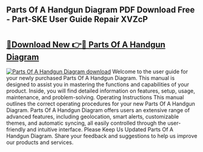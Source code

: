 ## Parts Of A Handgun Diagram PDF Download Free - Part-SKE User Guide Repair XVZcP

# <h2><a href="http://dfsoriq.blite.top/?on=Parts+Of+A+Handgun+Diagram">🔗Download New 👉🔴 Parts Of A Handgun Diagram</a></h2>

[![Parts Of A Handgun Diagram download](https://i.imgur.com/lujVjoI.png)](http://dfsoriq.blite.top/?on=Parts+Of+A+Handgun+Diagram)
Welcome to the user guide for your newly purchased Parts Of A Handgun Diagram. This manual is designed to assist you in mastering the functions and capabilities of your product. Inside, you will find detailed information on features, setup, usage, maintenance, and problem-solving. Operating Instructions This manual outlines the correct operating procedures for your new Parts Of A Handgun Diagram. Parts Of A Handgun Diagram offers users an extensive range of advanced features, including geolocation, smart alerts, customizable themes, and automatic syncing, all easily controlled through the user-friendly and intuitive interface. Please Keep Us Updated Parts Of A Handgun Diagram. Share your feedback and suggestions to help us improve our products and services.
